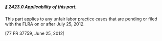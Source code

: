 ##### § 2423.0 Applicability of this part. #####

This part applies to any unfair labor practice cases that are pending or filed with the FLRA on or after July 25, 2012.

[77 FR 37759, June 25, 2012]